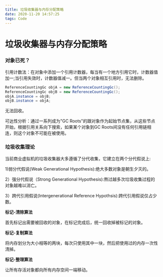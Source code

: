 ```yaml
---
title: 垃圾收集器与内存分配策略
date: 2020-11-20 14:57:25
tags: Code
---
```


# 垃圾收集器与内存分配策略

### 对象已死？

引用计数法：在对象中添加一个引用计数器，每当有一个地方引用它时，计数器值加一;当引用失效时，计数器值减一。但当两个对象相互引用时，无法删除。

~~~java
ReferenceCountingGc objA = new ReferenceCountingGc();
ReferenceCountingGc objB = new ReferenceCountingGc();
objA.instance = objB;
objB.instance = objA;
~~~

无法回收。

可达性分析：通过一系列成为"GC Roots"的跟对象作为起始节点集，从这些节点开始，根据引用关系向下搜索，如果某个对象到GC Roots间没有任何引用链相连，则这个对象不可能在被使用。

### 垃圾收集理论

当前商业虚拟机的垃圾收集器大多遵循了分代收集，它建立在两个分代假说上:

1)弱分代假说(Weak Generational Hypothesis):绝大多数对象是朝生夕灭的。

2）强分代假说（Strong Generational Hypothesis):熬过越多次垃圾收集过程的对象越难以消亡。

3）跨代引用假说(Intergenerational Reference Hypothsis):跨代引用假说仅占少数。

**标记-清除算法**

首先标记出需要被回收的对象，在标记完成后，统一回收掉被标记的对象。

**标记-复制算法**

将内存划分为大小相等的两块，每次只使用其中一块，然后把使用过的内存一次性清掉。

**标记-整理算法**

让所有存活对象都向所有内存空间一端移动。

